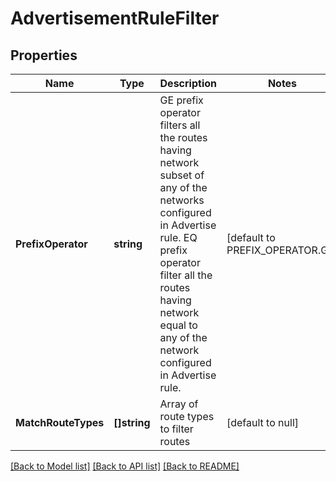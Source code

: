 # AdvertisementRuleFilter

## Properties
Name | Type | Description | Notes
------------ | ------------- | ------------- | -------------
**PrefixOperator** | **string** | GE prefix operator filters all the routes having network subset of any of the networks configured in Advertise rule. EQ prefix operator filter all the routes having network equal to any of the network configured in Advertise rule. | [default to PREFIX_OPERATOR.GE]
**MatchRouteTypes** | **[]string** | Array of route types to filter routes | [default to null]

[[Back to Model list]](../README.md#documentation-for-models) [[Back to API list]](../README.md#documentation-for-api-endpoints) [[Back to README]](../README.md)

